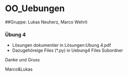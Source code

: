 # OO_Uebungen

##Gruppe: Lukas Neuherz, Marco Wehrli

### Übung 4
- Lösungen dokumentier in Lösungen:Ubung 4.pdf
- Dazugehöreige Files (*.py) in Uebung4 Files Subordner

Danke und Gruss

Marco&Lukas
